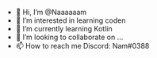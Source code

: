 - 👋 Hi, I’m @Naaaaaam
- 👀 I’m interested in learning coden
- 🌱 I’m currently learning Kotlin
- 💞️ I’m looking to collaborate on ...
- 📫 How to reach me Discord: Nam#0388

<!---
Naaaaaam/Naaaaaam is a ✨ special ✨ repository because its `README.md` (this file) appears on your GitHub profile.
You can click the Preview link to take a look at your changes.
--->
